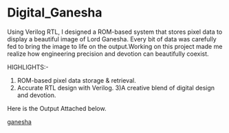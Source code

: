 # Digital_Ganesha
Using Verilog RTL, I designed a ROM-based system that stores pixel data to display a beautiful image of Lord Ganesha. Every bit of data was carefully fed to bring the image to life on the output.Working on this project made me realize how engineering precision and devotion can beautifully coexist. 

HIGHLIGHTS:-

1) ROM-based pixel data storage & retrieval.
2) Accurate RTL design with Verilog.
3)A creative blend of digital design and devotion.

Here is the Output Attached below.

[ganesha](https://github.com/user-attachments/assets/5450e98b-67d3-4e63-ae8e-d7871d6859a8)


